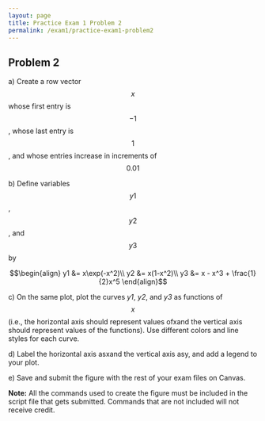 ```yaml
---
layout: page
title: Practice Exam 1 Problem 2
permalink: /exam1/practice-exam1-problem2
---
```


## Problem 2

a) Create a row vector $$x$$ whose first entry is $$-1$$, whose last entry is $$1$$, and whose entries increase in increments of $$0.01$$

b) Define variables $$y1$$, $$y2$$, and $$y3$$ by

$$\begin{align}
y1 &= x\exp(-x^2)\\
y2 &= x(1-x^2)\\
y3 &= x - x^3 + \frac{1}{2}x^5
\end{align}$$

c) On the same plot, plot the curves *y1*, *y2*, and *y3* as functions of $$x$$ (i.e., the horizontal axis should represent values ofxand the vertical axis should represent values of the functions).  Use different colors and line styles for each curve.

d) Label the horizontal axis asxand the vertical axis asy, and add a legend to your plot.

e) Save and submit the figure with the rest of your exam files on Canvas.

**Note:** All the commands used to create the figure must be included in the script file that gets submitted.  Commands that are not included will not receive credit.

